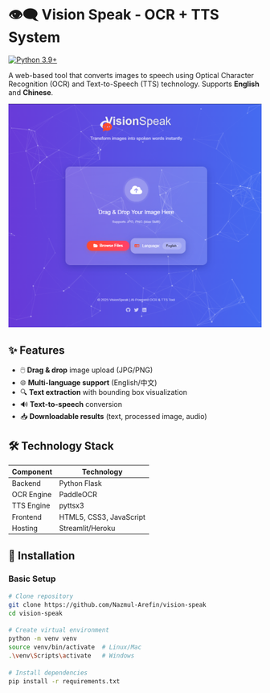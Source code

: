 # 👁️🗨️ Vision Speak - OCR + TTS System 


[![Python 3.9+](https://img.shields.io/badge/python-3.9+-blue.svg)](https://www.python.org/downloads/)


A web-based tool that converts images to speech using Optical Character Recognition (OCR) and Text-to-Speech (TTS) technology. Supports **English** and **Chinese**.

<div align="center">
  <!-- Replace with your demo GIF -->
  <img src="assets/page.png" alt="vision-speak Demo" width="800">
</div>

## ✨ Features

- 🖱️ **Drag & drop** image upload (JPG/PNG)
- 🌐 **Multi-language support** (English/中文)
- 🔍 **Text extraction** with bounding box visualization
- 🔊 **Text-to-speech** conversion
- 📥 **Downloadable results** (text, processed image, audio)

## 🛠️ Technology Stack

| Component | Technology |
|-----------|------------|
| Backend | Python Flask |
| OCR Engine | PaddleOCR |
| TTS Engine | pyttsx3 |
| Frontend | HTML5, CSS3, JavaScript |
| Hosting | Streamlit/Heroku |

## 🚀 Installation

### Basic Setup
```bash
# Clone repository
git clone https://github.com/Nazmul-Arefin/vision-speak
cd vision-speak

# Create virtual environment
python -m venv venv
source venv/bin/activate  # Linux/Mac
.\venv\Scripts\activate   # Windows

# Install dependencies
pip install -r requirements.txt